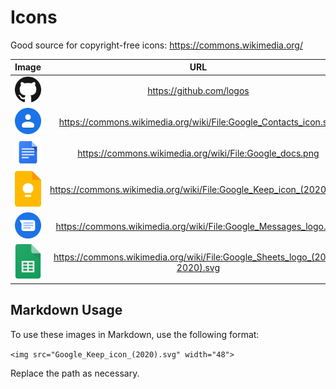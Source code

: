 # Icons

Good source for copyright-free icons: https://commons.wikimedia.org/

| Image | URL |
|:---:|:---:|
| <img src="GitHub-Mark-64px.png" width="48"> | https://github.com/logos |
| <img src="Google_Contacts_icon.svg" width="48"> | https://commons.wikimedia.org/wiki/File:Google_Contacts_icon.svg |
| <img src="Google_docs.png" width="48"> | https://commons.wikimedia.org/wiki/File:Google_docs.png |
| <img src="Google_Keep_icon_(2020).svg" width="48"> | https://commons.wikimedia.org/wiki/File:Google_Keep_icon_(2020).svg |
| <img src="Google_Messages_logo.svg" width="48"> | https://commons.wikimedia.org/wiki/File:Google_Messages_logo.svg |
| <img src="Google_Sheets_logo_(2014-2020).svg" width="48"> | https://commons.wikimedia.org/wiki/File:Google_Sheets_logo_(2014-2020).svg |

## Markdown Usage

To use these images in Markdown, use the following format:

`<img src="Google_Keep_icon_(2020).svg" width="48">`

Replace the path as necessary.
